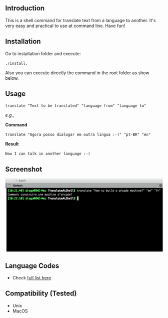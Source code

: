 ## Introduction
This is a shell command for translate text from a language to another. It's very easy and practical to use at command line. Have fun! 

## Installation
Go to installation folder and execute: 
```
./install.
```
  
Also you can execute directly the command in the root folder as show below.

## Usage
```
translate "Text to be translated" "language from" "language to"  
```
  
*e.g.,*

**Command**  
```
translate "Agora posso dialogar em outra lingua :-)" "pt-BR" "en"  
```

**Result**
```
Now I can talk in another language :-)
```

## Screenshot
<img src="./imgs/screenshot_tas.png"/>

## Language Codes
- Check [full list here](https://sites.google.com/site/tomihasa/google-language-codes)

## Compatibility (Tested)
- Unix
- MacOS
